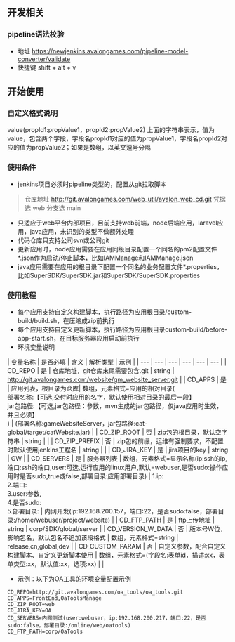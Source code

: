 ## 开发相关

### pipeline语法校验
+ 地址 https://newjenkins.avalongames.com/pipeline-model-converter/validate
+ 快捷键 shift + alt + v

## 开始使用

### 自定义格式说明
value(propId1:propValue1，propId2:propValue2)
上面的字符串表示，值为value，包含两个字段，字段名propId1对应的值为propValue1，字段名propId2对应的值为propValue2；如果是数组，以英文逗号分隔

### 使用条件
+ jenkins项目必须时pipeline类型的，配置从git拉取脚本
> 仓库地址 http://git.avalongames.com/web_util/avalon_web_cd.git
> 凭据选 web
> 分支选 main
+ 只适应于web平台内部项目，目前支持web前端，node后端应用，laravel应用，java应用，未识别的类型不做额外处理
+ 代码仓库只支持公司svn或公司git
+ 更新应用时，node应用需要在应用同级目录配置一个同名的pm2配置文件*.json作为启动/停止脚本，比如IAMManage和IAMManage.json
+ java应用需要在应用的根目录下配置一个同名的业务配置文件*.properties，比如SuperSDK/SuperSDK.jar和SuperSDK/SuperSDK.properties

### 使用教程
+ 每个应用支持自定义构建脚本，执行路径为应用根目录/custom-build/build.sh，在压缩成zip前执行
+ 每个应用支持自定义更新脚本，执行路径为应用根目录custom-build/before-app-start.sh，在目标服务器应用启动前执行
+ 环境变量说明

<style>
table th:first-of-type {
    width: 160px;
}
table th:nth-of-type(2) {
    width: 20px;
}
table th:nth-of-type(3) {
    width: 100px;
}
table th:nth-of-type(4) {

}
table th:nth-of-type(5) {
    width: 100px;
}

</style>

| 变量名称 | 是否必填 | 含义 | 解析类型 | 示例 |
| --- | --- | --- | --- | --- | --- |
| CD_REPO | 是 | 仓库地址，git仓库末尾需要包含.git | string | http://git.avalongames.com/website/gm_website_server.git |
| CD_APPS | 是 | 应用列表，根目录为仓库| 数组，元素格式=应用的相对目录(<br>部署名称:【可选,交付时应用的名字，默认使用相对目录的最后一段】<br>jar包路径:【可选,jar包路径：参数，mvn生成的jar包路径，仅java应用时生效，并且必须】<br>)  | (部署名称:gameWebsiteServer，jar包路径:cat-global/target/catWebsite.jar) |
| CD_ZIP_ROOT | 否 | zip包的根目录，默认空字符串 | string | |
| CD_ZIP_PREFIX | 否 | zip包的前缀，运维有强制要求，不配置时默认使用jenkins工程名 | string | |
| CD_JIRA_KEY | 是 | jira项目的key | string | GW |
| CD_SERVERS | 是 | 服务器列表 | 数组，元素格式=显示名称(ip:ssh的ip,端口:ssh的端口,user:可选,运行应用的linux用户,默认=webuser,是否sudo:操作应用时是否sudo,true或false,部署目录:应用部署目录) | 1.ip:<br>2.端口:<br>3.user:参数,<br>4.是否sudo:<br>5.部署目录: | 内网开发(ip:192.168.200.157，端口:22，是否sudo:false，部署目录:/home/webuser/project/website) |
| CD_FTP_PATH | 是 | ftp上传地址 | string | corp/SDK/global/server |
| CD_VERSION_W_DATA | 否 | 版本号W位，影响包名，默认包名不追加该段格式 | 数组，元素格式=string | release,cn,global,dev |
| CD_CUSTOM_PARAM | 否 | 自定义参数，配合自定义构建脚本、自定义更新脚本使用 | 数组，元素格式=(字段名:表单id，描述:xx，表单类型:xx，默认值:xx，选项:xx) |  |

+ 示例：以下为OA工具的环境变量配置示例

```
CD_REPO=http://git.avalongames.com/oa_tools/oa_tools.git
CD_APPS=FrontEnd,OaToolsManage
CD_ZIP_ROOT=web
CD_JIRA_KEY=OA
CD_SERVERS=内网测试(user:webuser，ip:192.168.200.217，端口:22，是否sudo:false，部署目录:/online/web/oatools)
CD_FTP_PATH=corp/OaTools

```